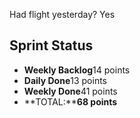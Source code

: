 Had flight yesterday? Yes

## Sprint Status
-   **Weekly Backlog**14 points
-   **Daily Done**13 points
-   **Weekly Done**41 points
-   **TOTAL:****68 points**